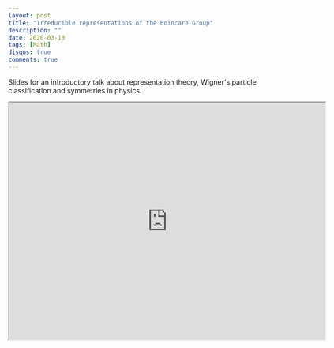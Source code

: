 ```yaml
---
layout: post
title: "Irreducible representations of the Poincare Group"
description: ""
date: 2020-03-10
tags: [Math]
disqus: true
comments: true
---
```

Slides for an introductory talk about representation theory, Wigner's particle classification and symmetries in physics.
<!--more-->
<div style="margin:0 auto;text-align:center">
<iframe src="https://drive.google.com/file/d/1RDOjicZ4Q_76h_DWwGhQ3oo928S4R7Pn/preview" width="640" height="480" allow="autoplay"></iframe></div>

